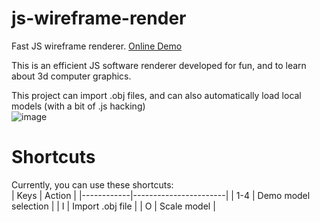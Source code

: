 # js-wireframe-render
Fast JS wireframe renderer.
[Online Demo](https://aladvs.github.io/OLD-LadEngine)

This is an efficient JS software renderer developed for fun, and to learn about 3d computer graphics.

This project can import .obj files, and can also automatically load local models (with a bit of .js hacking)
<br>![image](https://github.com/aladvs/LadEngine/assets/78510667/f9c84241-1047-4427-bbec-b69ec0d83fd9) <br>
# Shortcuts
Currently, you can use these shortcuts: <br>
| Keys       | Action                |
|------------|-----------------------|
| 1-4        | Demo model selection  |
| I          | Import .obj file      |
| O          | Scale model           |

